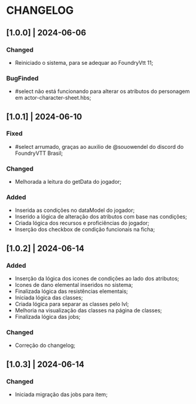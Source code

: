 # CHANGELOG

## [1.0.0] | 2024-06-06
### Changed
- Reiniciado o sistema, para se adequar ao FoundryVtt 11;
### BugFinded
- #select não está funcionando para alterar os atributos do personagem em actor-character-sheet.hbs;

## [1.0.1] | 2024-06-10
### Fixed
- #select arrumado, graças ao auxilio de @souowendel do discord do FoundryVTT Brasil;
### Changed
- Melhorada a leitura do getData do jogador;
### Added
- Inserida as condições no dataModel do jogador;
- Inserido a lógica de alteração dos atributos com base nas condições;
- Criada lógica dos recursos e proficiências do jogador;
- Inserção dos checkbox de condição funcionais na ficha;

## [1.0.2] | 2024-06-14
### Added
- Inserção da lógica dos icones de condições ao lado dos atributos;
- Icones de dano elemental inseridos no sistema;
- Finalizada lógica das resistências elementais;
- Iniciada lógica das classes;
- Criada lógica para separar as classes pelo lvl;
- Melhoria na visualização das classes na página de classes;
- Finalizada lógica das jobs;
### Changed
- Correção do changelog;
## [1.0.3] | 2024-06-14
### Changed
- Iniciada migração das jobs para item;
